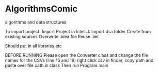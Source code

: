 # AlgorithmsComic
algorithms and data structures

To import project:
Import Project in IntelliJ:
Import dsa folder
Create from existing sources
Overwrite .idea file
Reuse .iml

Should put in all libraries etc

BEFORE RUNNING
Please open the Converter class and change the file names for the CSVs (line 16 and 19)
right click csv in finder, copy path and paste over file path in class
Then run Program.main


